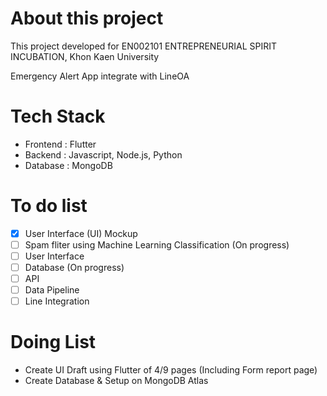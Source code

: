 # About this project
This project developed for EN002101 ENTREPRENEURIAL SPIRIT INCUBATION, Khon Kaen University

Emergency Alert App integrate with LineOA 

# Tech Stack 
- Frontend : Flutter
- Backend : Javascript, Node.js, Python
- Database : MongoDB

# To do list
- [x] User Interface (UI) Mockup
- [ ] Spam fliter using Machine Learning Classification (On progress)
- [ ] User Interface
- [ ] Database (On progress)
- [ ] API
- [ ] Data Pipeline
- [ ] Line Integration

# Doing List
- Create UI Draft using Flutter of 4/9 pages (Including Form report page)
- Create Database & Setup on MongoDB Atlas

